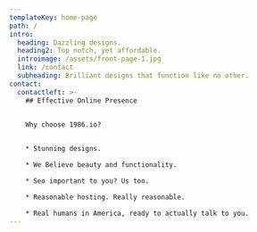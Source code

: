 ```yaml
---
templateKey: home-page
path: /
intro:
  heading: Dazzling designs.
  heading2: Top notch, yet affordable.
  introimage: /assets/front-page-1.jpg
  link: /contact
  subheading: Brilliant designs that function like no other.
contact:
  contactleft: >-
    ## Effective Online Presence
    

    Why choose 1986.io?


    * Stunning designs.

    * We Believe beauty and functionality.

    * Seo important to you? Us too.

    * Reasonable hosting. Really reasonable.

    * Real humans in America, ready to actually talk to you.
---
```


